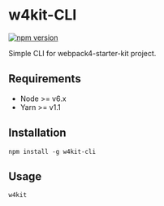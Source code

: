 # w4kit-CLI

[![npm version](https://badge.fury.io/js/w4kit-cli.svg)](https://badge.fury.io/js/w4kit-cli)

Simple CLI for webpack4-starter-kit project.

## Requirements

- Node >= v6.x
- Yarn >= v1.1

## Installation

  `npm install -g w4kit-cli`

## Usage

  `w4kit`
